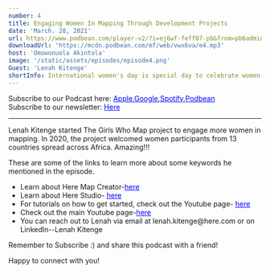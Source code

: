 ```yaml
---
number: 4
title: Engaging Women In Mapping Through Development Projects
date: 'March. 28, 2021'
url: https://www.podbean.com/player-v2/?i=ej6wf-feff07-pb&from=pb6admin
downloadUrl: 'https://mcdn.podbean.com/mf/web/vwx6va/e4.mp3'
host: 'Omowonuola Akintola'
image: '/static/assets/episodes/episode4.png'
Guest: 'Lenah Kitenge'
shortInfo: International women's day is special day to celebrate women...
---
```


Subscribe to our Podcast here: <a target="_blank" href="https://podcasts.apple.com/ng/podcast/africa-geoconvo-podcast/id1549049632" style='color:blue;'>Apple</a>,<a target="_blank" href="https://www.google.com/podcasts?feed=aHR0cHM6Ly9mZWVkLnBvZGJlYW4uY29tL2FmcmljYWdlb2NvbnZvL2ZlZWQueG1s" style='color:blue;'>Google</a>,<a target="_blank" href="https://africageoconvo.podbean.com/" style='color:blue;'>Spotify</a>,<a target="_blank" href="https://africageoconvo.podbean.com/" style='color:blue;'>Podbean</a><br>
Subscribe to our newsletter: <a target="_blank" href="https://mailchi.mp/431d1fc48f4b/africa-geo-convo-mailing-list" style='color:blue;'>Here</a>

<hr>

Lenah Kitenge started The Girls Who Map project to engage more women in mapping. In 2020, the project welcomed women participants from 13 countries spread across Africa. Amazing!!!

<p>These are some of the links to learn more about some keywords he mentioned in the episode.</p>

<ul>
<li>Learn about Here Map Creator-<a href='https://mapcreator.here.com/' target='_blank' style='color:blue;'>here</a></li>

<li>Learn about Here Studio- <a href='https://studio.here.com/' target='_blank' style='color:blue;'>here</a></li>

<li>For tutorials on how to get started, check out the Youtube page- <a href='https://www.youtube.com/results?search_query=here+studio' target='_blank' style='color:blue;'>here</a></li>

<li>Check out the main Youtube page-<a href='https://www.youtube.com/user/heremaps' target='_blank' style='color:blue;'>here</a></li>

<li>You can reach out to Lenah via email at lenah.kitenge@here.com or on LinkedIn--Lenah Kitenge</a></li>

</ul>

Remember to Subscribe :) and share this podcast with a friend!

Happy to connect with you!
